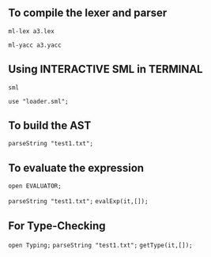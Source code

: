 ## To compile the lexer and parser
```ml-lex a3.lex```

```ml-yacc a3.yacc```

## Using INTERACTIVE SML in TERMINAL
```sml```

```use "loader.sml";```

## To build the AST
```parseString "test1.txt";```

## To evaluate the expression
```open EVALUATOR;```

```parseString "test1.txt";```
```evalExp(it,[]);```

## For Type-Checking
```open Typing;```
```parseString "test1.txt";```
```getType(it,[]);```

